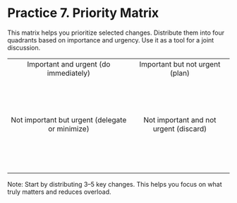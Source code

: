 <div style="page-break-before: always;"></div>

# Practice 7. Priority Matrix

This matrix helps you prioritize selected changes. Distribute them into four quadrants based on importance and urgency. Use it as a tool for a joint discussion.

<style>
    table {
        width: 100%;
    }
</style>
|||
|:--:|:--:|
| Important and urgent (do immediately)<br/><br/><br/><br/><br/> | Important but not urgent (plan)<br/><br/><br/><br/><br/> |
| Not important but urgent (delegate or minimize)<br/><br/><br/><br/><br/> | Not important and not urgent (discard)<br/><br/><br/><br/><br/> |
|||

Note: Start by distributing 3–5 key changes. This helps you focus on what truly matters and reduces overload.
